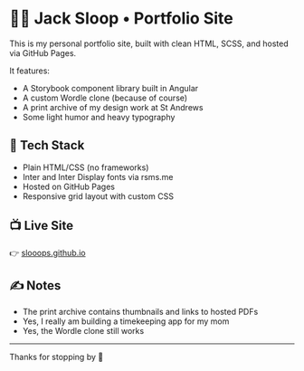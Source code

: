 # 🧑‍💻 Jack Sloop • Portfolio Site

This is my personal portfolio site, built with clean HTML, SCSS, and hosted via GitHub Pages.

It features:

- A Storybook component library built in Angular
- A custom Wordle clone (because of course)
- A print archive of my design work at St Andrews
- Some light humor and heavy typography

## 🧰 Tech Stack

- Plain HTML/CSS (no frameworks)
- Inter and Inter Display fonts via rsms.me
- Hosted on GitHub Pages
- Responsive grid layout with custom CSS

## 📺 Live Site

👉 [slooops.github.io](https://slooops.github.io)


## ✍️ Notes

- The print archive contains thumbnails and links to hosted PDFs
- Yes, I really am building a timekeeping app for my mom
- Yes, the Wordle clone still works

---

Thanks for stopping by 👋



